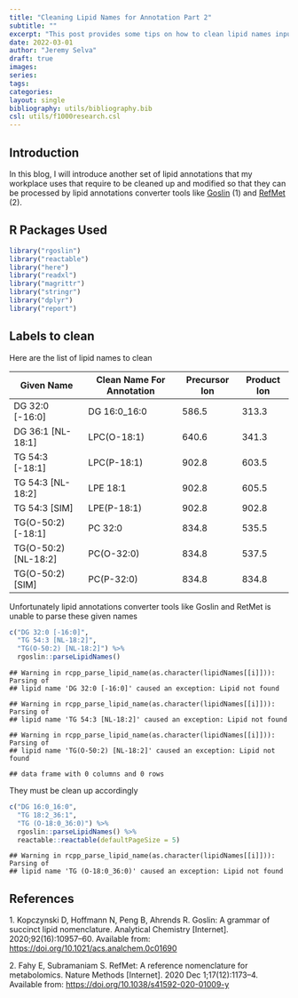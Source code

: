 ```yaml
---
title: "Cleaning Lipid Names for Annotation Part 2"
subtitle: ""
excerpt: "This post provides some tips on how to clean lipid names input suited for some current nomenclature tools using R"
date: 2022-03-01
author: "Jeremy Selva"
draft: true
images:
series:
tags:
categories:
layout: single
bibliography: utils/bibliography.bib
csl: utils/f1000research.csl
---
```


<script src="{{< blogdown/postref >}}index_files/core-js/shim.min.js"></script>
<script src="{{< blogdown/postref >}}index_files/react/react.min.js"></script>
<script src="{{< blogdown/postref >}}index_files/react/react-dom.min.js"></script>
<script src="{{< blogdown/postref >}}index_files/reactwidget/react-tools.js"></script>
<script src="{{< blogdown/postref >}}index_files/htmlwidgets/htmlwidgets.js"></script>
<script src="{{< blogdown/postref >}}index_files/reactable-binding/reactable.js"></script>

## Introduction

In this blog, I will introduce another set of lipid annotations that my workplace uses that require to be cleaned up and modified so that they can be processed by lipid annotations converter tools like [Goslin](https://lifs-tools.org/goslin) (1) and [RefMet](https://metabolomicsworkbench.org/databases/refmet/index.php) (2).

## R Packages Used

``` r
library("rgoslin")
library("reactable")
library("here")
library("readxl")
library("magrittr")
library("stringr")
library("dplyr")
library("report")
```

## Labels to clean

Here are the list of lipid names to clean

| Given Name             | Clean Name For Annotation | Precursor Ion | Product Ion |
|------------------------|---------------------------|---------------|-------------|
| DG 32:0 \[-16:0\]      | DG 16:0_16:0              | 586.5         | 313.3       |
| DG 36:1 \[NL-18:1\]    | LPC(O-18:1)               | 640.6         | 341.3       |
| TG 54:3 \[-18:1\]      | LPC(P-18:1)               | 902.8         | 603.5       |
| TG 54:3 \[NL-18:2\]    | LPE 18:1                  | 902.8         | 605.5       |
| TG 54:3 \[SIM\]        | LPE(P-18:1)               | 902.8         | 902.8       |
| TG(O-50:2) \[-18:1\]   | PC 32:0                   | 834.8         | 535.5       |
| TG(O-50:2) \[NL-18:2\] | PC(O-32:0)                | 834.8         | 537.5       |
| TG(O-50:2) \[SIM\]     | PC(P-32:0)                | 834.8         | 834.8       |

Unfortunately lipid annotations converter tools like Goslin and RetMet is unable to parse these given names

``` r
c("DG 32:0 [-16:0]",
  "TG 54:3 [NL-18:2]",
  "TG(O-50:2) [NL-18:2]") %>%
  rgoslin::parseLipidNames()
```

    ## Warning in rcpp_parse_lipid_name(as.character(lipidNames[[i]])): Parsing of
    ## lipid name 'DG 32:0 [-16:0]' caused an exception: Lipid not found

    ## Warning in rcpp_parse_lipid_name(as.character(lipidNames[[i]])): Parsing of
    ## lipid name 'TG 54:3 [NL-18:2]' caused an exception: Lipid not found

    ## Warning in rcpp_parse_lipid_name(as.character(lipidNames[[i]])): Parsing of
    ## lipid name 'TG(O-50:2) [NL-18:2]' caused an exception: Lipid not found

    ## data frame with 0 columns and 0 rows

They must be clean up accordingly

``` r
c("DG 16:0_16:0",
  "TG 18:2_36:1",
  "TG (O-18:0_36:0)") %>%
  rgoslin::parseLipidNames() %>%
  reactable::reactable(defaultPageSize = 5)
```

    ## Warning in rcpp_parse_lipid_name(as.character(lipidNames[[i]])): Parsing of
    ## lipid name 'TG (O-18:0_36:0)' caused an exception: Lipid not found

<div id="htmlwidget-1" class="reactable html-widget" style="width:auto;height:auto;"></div>
<script type="application/json" data-for="htmlwidget-1">{"x":{"tag":{"name":"Reactable","attribs":{"data":{"Normalized.Name":["DG 16:0_16:0","TG 18:2_36:1"],"Original.Name":["DG 16:0_16:0","TG 18:2_36:1"],"Grammar":["Shorthand2020","Shorthand2020"],"Message":["NA","NA"],"Adduct":["NA","NA"],"Adduct.Charge":[0,0],"Lipid.Maps.Category":["GL","GL"],"Lipid.Maps.Main.Class":["DG","TG"],"Species.Name":["DG 32:0","TG 54:3"],"Molecular.Species.Name":["DG 16:0_16:0","TG 18:2_36:1"],"Sn.Position.Name":["NA","NA"],"Structure.Defined.Name":["NA","NA"],"Full.Structure.Name":["NA","NA"],"Functional.Class.Abbr":["[DG]","[TG]"],"Functional.Class.Synonyms":["[DG, DAG]","[TG, TAG]"],"Level":["MOLECULAR_SPECIES","MOLECULAR_SPECIES"],"Total.C":[32,54],"Total.OH":[0,0],"Total.DB":[0,3],"Mass":[568.50667553,870.80402686],"Sum.Formula":["C35H68O5","C57H106O5"],"FA1.Position":[-1,-1],"FA1.C":[16,18],"FA1.OH":[0,0],"FA1.DB":[0,2],"FA1.Bond.Type":["ESTER","ESTER"],"FA1.DB.Positions":["[]","[]"],"FA2.Position":[-1,-1],"FA2.C":[16,36],"FA2.OH":[0,0],"FA2.DB":[0,1],"FA2.Bond.Type":["ESTER","ESTER"],"FA2.DB.Positions":["[]","[]"],"LCB.Position":["NA","NA"],"LCB.C":["NA","NA"],"LCB.OH":["NA","NA"],"LCB.DB":["NA","NA"],"LCB.Bond.Type":[null,null],"LCB.DB.Positions":[null,null],"FA3.Position":[-1,-1],"FA3.C":[0,0],"FA3.OH":[0,0],"FA3.DB":[0,0],"FA3.Bond.Type":["ESTER","ESTER"],"FA3.DB.Positions":["[]","[]"],"FA4.Position":["NA","NA"],"FA4.C":["NA","NA"],"FA4.OH":["NA","NA"],"FA4.DB":["NA","NA"],"FA4.Bond.Type":[null,null],"FA4.DB.Positions":[null,null]},"columns":[{"accessor":"Normalized.Name","name":"Normalized.Name","type":"character"},{"accessor":"Original.Name","name":"Original.Name","type":"character"},{"accessor":"Grammar","name":"Grammar","type":"character"},{"accessor":"Message","name":"Message","type":"character"},{"accessor":"Adduct","name":"Adduct","type":"character"},{"accessor":"Adduct.Charge","name":"Adduct.Charge","type":"numeric"},{"accessor":"Lipid.Maps.Category","name":"Lipid.Maps.Category","type":"character"},{"accessor":"Lipid.Maps.Main.Class","name":"Lipid.Maps.Main.Class","type":"character"},{"accessor":"Species.Name","name":"Species.Name","type":"character"},{"accessor":"Molecular.Species.Name","name":"Molecular.Species.Name","type":"character"},{"accessor":"Sn.Position.Name","name":"Sn.Position.Name","type":"character"},{"accessor":"Structure.Defined.Name","name":"Structure.Defined.Name","type":"character"},{"accessor":"Full.Structure.Name","name":"Full.Structure.Name","type":"character"},{"accessor":"Functional.Class.Abbr","name":"Functional.Class.Abbr","type":"character"},{"accessor":"Functional.Class.Synonyms","name":"Functional.Class.Synonyms","type":"character"},{"accessor":"Level","name":"Level","type":"character"},{"accessor":"Total.C","name":"Total.C","type":"numeric"},{"accessor":"Total.OH","name":"Total.OH","type":"numeric"},{"accessor":"Total.DB","name":"Total.DB","type":"numeric"},{"accessor":"Mass","name":"Mass","type":"numeric"},{"accessor":"Sum.Formula","name":"Sum.Formula","type":"character"},{"accessor":"FA1.Position","name":"FA1.Position","type":"numeric"},{"accessor":"FA1.C","name":"FA1.C","type":"numeric"},{"accessor":"FA1.OH","name":"FA1.OH","type":"numeric"},{"accessor":"FA1.DB","name":"FA1.DB","type":"numeric"},{"accessor":"FA1.Bond.Type","name":"FA1.Bond.Type","type":"character"},{"accessor":"FA1.DB.Positions","name":"FA1.DB.Positions","type":"character"},{"accessor":"FA2.Position","name":"FA2.Position","type":"numeric"},{"accessor":"FA2.C","name":"FA2.C","type":"numeric"},{"accessor":"FA2.OH","name":"FA2.OH","type":"numeric"},{"accessor":"FA2.DB","name":"FA2.DB","type":"numeric"},{"accessor":"FA2.Bond.Type","name":"FA2.Bond.Type","type":"character"},{"accessor":"FA2.DB.Positions","name":"FA2.DB.Positions","type":"character"},{"accessor":"LCB.Position","name":"LCB.Position","type":"numeric"},{"accessor":"LCB.C","name":"LCB.C","type":"numeric"},{"accessor":"LCB.OH","name":"LCB.OH","type":"numeric"},{"accessor":"LCB.DB","name":"LCB.DB","type":"numeric"},{"accessor":"LCB.Bond.Type","name":"LCB.Bond.Type","type":"character"},{"accessor":"LCB.DB.Positions","name":"LCB.DB.Positions","type":"character"},{"accessor":"FA3.Position","name":"FA3.Position","type":"numeric"},{"accessor":"FA3.C","name":"FA3.C","type":"numeric"},{"accessor":"FA3.OH","name":"FA3.OH","type":"numeric"},{"accessor":"FA3.DB","name":"FA3.DB","type":"numeric"},{"accessor":"FA3.Bond.Type","name":"FA3.Bond.Type","type":"character"},{"accessor":"FA3.DB.Positions","name":"FA3.DB.Positions","type":"character"},{"accessor":"FA4.Position","name":"FA4.Position","type":"numeric"},{"accessor":"FA4.C","name":"FA4.C","type":"numeric"},{"accessor":"FA4.OH","name":"FA4.OH","type":"numeric"},{"accessor":"FA4.DB","name":"FA4.DB","type":"numeric"},{"accessor":"FA4.Bond.Type","name":"FA4.Bond.Type","type":"character"},{"accessor":"FA4.DB.Positions","name":"FA4.DB.Positions","type":"character"}],"defaultPageSize":5,"paginationType":"numbers","showPageInfo":true,"minRows":1,"dataKey":"28c45172401b46de1aaa0ffd50952b83","key":"28c45172401b46de1aaa0ffd50952b83"},"children":[]},"class":"reactR_markup"},"evals":[],"jsHooks":[]}</script>

## References

<div id="refs" class="references csl-bib-body">

<div id="ref-GOSLIN" class="csl-entry">

<span class="csl-left-margin">1. </span><span class="csl-right-inline">Kopczynski D, Hoffmann N, Peng B, Ahrends R. Goslin: A grammar of succinct lipid nomenclature. Analytical Chemistry \[Internet\]. 2020;92(16):10957–60. Available from: <https://doi.org/10.1021/acs.analchem.0c01690></span>

</div>

<div id="ref-Fahy2020" class="csl-entry">

<span class="csl-left-margin">2. </span><span class="csl-right-inline">Fahy E, Subramaniam S. RefMet: A reference nomenclature for metabolomics. Nature Methods \[Internet\]. 2020 Dec 1;17(12):1173–4. Available from: <https://doi.org/10.1038/s41592-020-01009-y></span>

</div>

</div>
